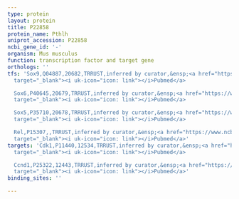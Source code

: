 ```yaml
---
type: protein
layout: protein
title: P22858
protein_name: Pthlh
uniprot_accession: P22858
ncbi_gene_id: '-'
organism: Mus musculus
function: transcription factor and target gene
orthologs: ''
tfs: 'Sox9,Q04887,20682,TRRUST,inferred by curator,&ensp;<a href="https://www.ncbi.nlm.nih.gov/pubmed/?term=19759178%5Buid%5D+OR+29087512%5Buid%5D"
  target="_blank"><i uk-icon="icon: link"></i>Pubmed</a>

  Sox6,P40645,20679,TRRUST,inferred by curator,&ensp;<a href="https://www.ncbi.nlm.nih.gov/pubmed/?term=19759178%5Buid%5D+OR+29087512%5Buid%5D"
  target="_blank"><i uk-icon="icon: link"></i>Pubmed</a>

  Sox5,P35710,20678,TRRUST,inferred by curator,&ensp;<a href="https://www.ncbi.nlm.nih.gov/pubmed/?term=19759178%5Buid%5D+OR+29087512%5Buid%5D"
  target="_blank"><i uk-icon="icon: link"></i>Pubmed</a>

  Rel,P15307,,TRRUST,inferred by curator,&ensp;<a href="https://www.ncbi.nlm.nih.gov/pubmed/?term=29087512%5Buid%5D+OR+17554373%5Buid%5D"
  target="_blank"><i uk-icon="icon: link"></i>Pubmed</a>'
targets: 'Cdk1,P11440,12534,TRRUST,inferred by curator,&ensp;<a href="https://www.ncbi.nlm.nih.gov/pubmed/?term=17501623%5Buid%5D+OR+29087512%5Buid%5D"
  target="_blank"><i uk-icon="icon: link"></i>Pubmed</a>

  Ccnd1,P25322,12443,TRRUST,inferred by curator,&ensp;<a href="https://www.ncbi.nlm.nih.gov/pubmed/?term=17501623%5Buid%5D+OR+29087512%5Buid%5D"
  target="_blank"><i uk-icon="icon: link"></i>Pubmed</a>'
binding_sites: ''

---
```

